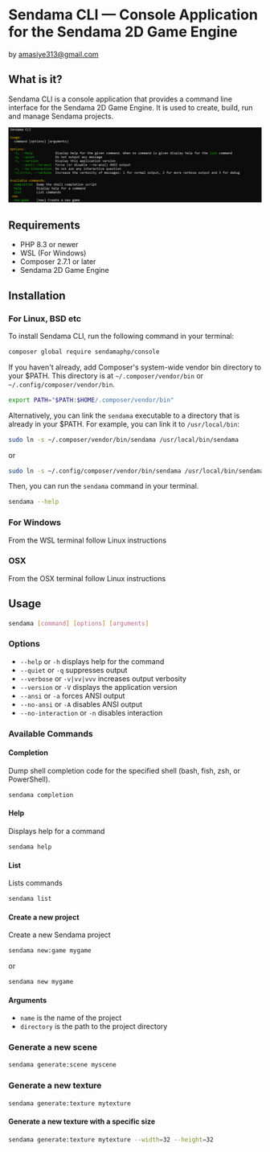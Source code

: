 # Sendama CLI &mdash; Console Application for the Sendama 2D Game Engine
by amasiye313@gmail.com

## What is it?

Sendama CLI is a console application that provides a command line interface for the Sendama 2D Game Engine. It is used to create, build, run and manage Sendama projects.

![Screenshot](docs/screenshot.png)

## Requirements

- PHP 8.3 or newer
- WSL (For Windows)
- Composer 2.7.1 or later
- Sendama 2D Game Engine

## Installation

### For Linux, BSD etc

To install Sendama CLI, run the following command in your terminal:
```bash
composer global require sendamaphp/console
```

If you haven't already, add Composer's system-wide vendor bin directory to your $PATH. This directory is at `~/.composer/vendor/bin` or `~/.config/composer/vendor/bin`.

```bash
export PATH="$PATH:$HOME/.composer/vendor/bin"
```

Alternatively, you can link the `sendama` executable to a directory that is already in your $PATH. For example, you can link it to `/usr/local/bin`:

```bash
sudo ln -s ~/.composer/vendor/bin/sendama /usr/local/bin/sendama
```

or 

```bash
sudo ln -s ~/.config/composer/vendor/bin/sendama /usr/local/bin/sendama
```

Then, you can run the `sendama` command in your terminal.

```bash
sendama --help
```

### For Windows
From the WSL terminal follow Linux instructions

### OSX
From the OSX terminal follow Linux instructions

## Usage
```bash
sendama [command] [options] [arguments]
```

### Options
- `--help` or `-h` displays help for the command
- `--quiet` or `-q` suppresses output
- `--verbose` or `-v|vv|vvv` increases output verbosity
- `--version` or `-V` displays the application version
- `--ansi` or `-a` forces ANSI output
- `--no-ansi` or `-A` disables ANSI output
- `--no-interaction` or `-n` disables interaction

### Available Commands

#### Completion

Dump shell completion code for the specified shell (bash, fish, zsh, or PowerShell).
```bash
sendama completion
```

#### Help

Displays help for a command
```bash
sendama help
```

#### List

Lists commands
```bash
sendama list
```

#### Create a new project

Create a new Sendama project
```bash
sendama new:game mygame
```
or
```bash
sendama new mygame
```

#### Arguments
- `name` is the name of the project
- `directory` is the path to the project directory

### Generate a new scene
```bash
sendama generate:scene myscene
```

### Generate a new texture
```bash
sendama generate:texture mytexture
```

#### Generate a new texture with a specific size
```bash
sendama generate:texture mytexture --width=32 --height=32
```